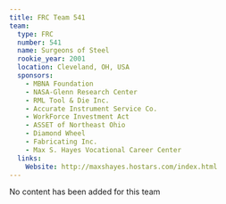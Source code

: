 ```yaml
---
title: FRC Team 541
team:
  type: FRC
  number: 541
  name: Surgeons of Steel
  rookie_year: 2001
  location: Cleveland, OH, USA
  sponsors:
    - MBNA Foundation
    - NASA-Glenn Research Center
    - RML Tool & Die Inc.
    - Accurate Instrument Service Co.
    - WorkForce Investment Act
    - ASSET of Northeast Ohio
    - Diamond Wheel
    - Fabricating Inc.
    - Max S. Hayes Vocational Career Center
  links:
    Website: http://maxshayes.hostars.com/index.html
---
```

No content has been added for this team